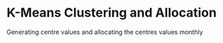 # K-Means Clustering and Allocation
Generating centre values and allocating the centres values monthly

